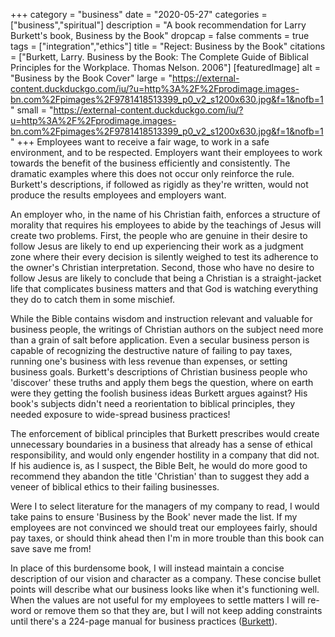 +++
category = "business"
date = "2020-05-27"
categories = ["business","spiritual"]
description = "A book recommendation for Larry Burkett's book, Business by the Book"
dropcap = false
comments = true
tags = ["integration","ethics"]
title = "Reject: Business by the Book"
citations = ["Burkett, Larry. Business by the Book: The Complete Guide of Biblical Principles for the Workplace. Thomas Nelson. 2006"]
[featuredImage]
  alt = "Business by the Book Cover"
  large = "https://external-content.duckduckgo.com/iu/?u=http%3A%2F%2Fprodimage.images-bn.com%2Fpimages%2F9781418513399_p0_v2_s1200x630.jpg&f=1&nofb=1"
  small = "https://external-content.duckduckgo.com/iu/?u=http%3A%2F%2Fprodimage.images-bn.com%2Fpimages%2F9781418513399_p0_v2_s1200x630.jpg&f=1&nofb=1"
+++
Employees want to receive a fair wage, to work in a safe environment, and to be respected. Employers want their employees to work towards the benefit of the business efficiently and consistently. The dramatic examples where this does not occur only reinforce the rule. Burkett's descriptions, if followed as rigidly as they're written, would not produce the results employees and employers want.

An employer who, in the name of his Christian faith, enforces a structure of morality that requires his employees to abide by the teachings of Jesus will create two problems. First, the people who are genuine in their desire to follow Jesus are likely to end up experiencing their work as a judgment zone where their every decision is silently weighed to test its adherence to the owner's Christian interpretation. Second, those who have no desire to follow Jesus are likely to conclude that being a Christian is a straight-jacket life that complicates business matters and that God is watching everything they do to catch them in some mischief.

While the Bible contains wisdom and instruction relevant and valuable for business people, the writings of Christian authors on the subject need more than a grain of salt before application. Even a secular business person is capable of recognizing the destructive nature of failing to pay taxes, running one's business with less revenue than expenses, or setting business goals. Burkett's descriptions of Christian business people who 'discover' these truths and apply them begs the question, where on earth were they getting the foolish business ideas Burkett argues against? His book's subjects didn't need a reorientation to biblical principles, they needed exposure to wide-spread business practices!

The enforcement of biblical principles that Burkett prescribes would create unnecessary boundaries in a business that already has a sense of ethical responsibility, and would only engender hostility in a company that did not. If his audience is, as I suspect, the Bible Belt, he would do more good to recommend they abandon the title 'Christian' than to suggest they add a veneer of biblical ethics to their failing businesses.

Were I to select literature for the managers of my company to read, I would take pains to ensure 'Business by the Book' never made the list.  If my employees are not convinced we should treat our employees fairly, should pay taxes, or should think ahead then I'm in more trouble than this book can save save me from!

In place of this burdensome book, I will instead maintain a concise description of our vision and character as a company.  These concise bullet points will describe what our business looks like when it's functioning well. When the values are not useful for my employees to settle matters I will re-word or remove them so that they are, but I will not keep adding constraints until there's a 224-page manual for business practices ([Burkett](#citations)).

